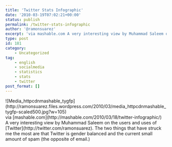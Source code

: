 ```yaml
---
title: 'Twitter Stats Infographic'
date: '2010-03-19T07:02:21+00:00'
status: publish
permalink: /twitter-stats-infographic
author: '@ramonsuarez'
excerpt: 'via mashable.com A very interesting view by Muhammad Saleem on the users and uses of Twitter. The two things that have struck me the most are that Twitter is gender balanced and the current small amount of spam (the opposite of email.)'
type: post
id: 181
category:
    - Uncategorized
tag:
    - english
    - socialmedia
    - statistics
    - stats
    - twitter
post_format: []
---
```

<div class="posterous_bookmarklet_entry"><div class="p_embed p_image_embed">![Media_httpcdnmashable_tygfp](http://ramonsuarez.files.wordpress.com/2010/03/media_httpcdnmashable_tygfp-scaled500.jpg?w=105)</div><div class="posterous_quote_citation">via [mashable.com](http://mashable.com/2010/03/18/twitter-infographic/)</div>A very interesting view by Muhammad Saleem on the users and uses of [Twitter](http://twitter.com/ramonsuarez). The two things that have struck me the most are that Twitter is gender balanced and the current small amount of spam (the opposite of email.)

</div>